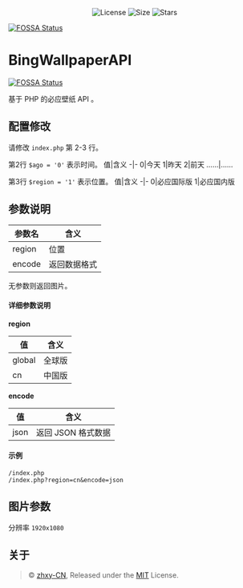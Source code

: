 <p align="center">
  <img alt="License" src="https://img.shields.io/github/license/zhxycn/BingWallpaperAPI">
  <img alt="Size" src="https://img.shields.io/github/languages/code-size/zhxycn/BingWallpaperAPI">
  <img alt="Stars" src="https://img.shields.io/github/stars/zhxycn/BingWallpaperAPI">
</p>


[![FOSSA Status](https://app.fossa.com/api/projects/git%2Bgithub.com%2Fzhxycn%2FBingWallpaperAPI.svg?type=large)](https://app.fossa.com/projects/git%2Bgithub.com%2Fzhxycn%2FBingWallpaperAPI?ref=badge_large)

# BingWallpaperAPI
[![FOSSA Status](https://app.fossa.com/api/projects/git%2Bgithub.com%2Fzhxycn%2FBingWallpaperAPI.svg?type=shield)](https://app.fossa.com/projects/git%2Bgithub.com%2Fzhxycn%2FBingWallpaperAPI?ref=badge_shield)

基于 PHP 的必应壁纸 API 。

## 配置修改
请修改 `index.php` 第 2-3 行。

第2行 `$ago = '0'` 表示时间。
值|含义
-|-
0|今天
1|昨天
2|前天
……|……

第3行 `$region = '1'` 表示位置。
值|含义
-|-
0|必应国际版
1|必应国内版

## 参数说明
参数名|含义
-|-
region|位置
encode|返回数据格式

无参数则返回图片。

#### 详细参数说明
**region**

值|含义
-|-
global|全球版
cn|中国版

**encode**

值|含义
-|-
json|返回 JSON 格式数据

#### 示例
```
/index.php
/index.php?region=cn&encode=json
```

## 图片参数
分辨率 `1920x1080`

## 关于
>© [zhxy-CN](https://github.com/zhxycn), Released under the [MIT](./LICENSE) License.